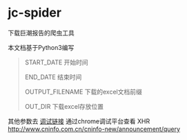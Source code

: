 # jc-spider

下载巨潮报告的爬虫工具

本文档基于Python3编写 

>START_DATE 开始时间
>
>END_DATE  结束时间
>
>OUTPUT_FILENAME   下载的excel文档前缀
>
>OUT_DIR  下载excel存放位置

其他参数去
[调试链接](http://www.cninfo.com.cn/cninfo-new/announcement/show)
通过chrome调试平台查看 XHR
http://www.cninfo.com.cn/cninfo-new/announcement/query
